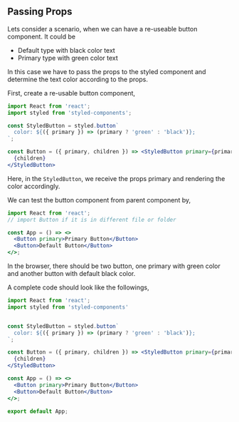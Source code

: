 ## Passing Props

Lets consider a scenario, when we can have a re-useable button component. It could be

* Default type with black color text
* Primary type with green color text

In this case we have to pass the props to the styled component and determine the text color according to the props.

First, create a re-usable button component,

```jsx
import React from 'react';
import styled from 'styled-components';

const StyledButton = styled.button`
  color: ${({ primary }) => (primary ? 'green' : 'black')};
`;

const Button = ({ primary, children }) => <StyledButton primary={primary}>
  {children}
</StyledButton>
```

Here, in the `StyledButton`, we receive the props primary and rendering the color accordingly.

We can test the button component from parent component by,

```jsx
import React from 'react';
// import Button if it is in different file or folder

const App = () => <>
  <Button primary>Primary Button</Button>
  <Button>Default Button</Button>
</>;
```

In the browser, there should be two button, one primary with green color and another button with default black color.

A complete code should look like the followings,

```jsx
import React from 'react';
import styled from 'styled-components'


const StyledButton = styled.button`
  color: ${({ primary }) => (primary ? 'green' : 'black')};
`;

const Button = ({ primary, children }) => <StyledButton primary={primary}>
  {children}
</StyledButton>

const App = () => <>
  <Button primary>Primary Button</Button>
  <Button>Default Button</Button>
</>;

export default App;
```